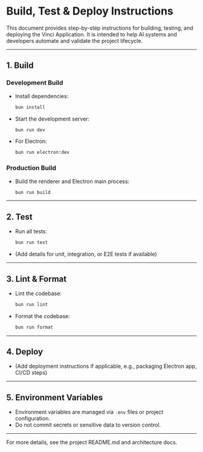 # Build, Test & Deploy Instructions

This document provides step-by-step instructions for building, testing, and deploying the Vinci Application. It is intended to help AI systems and developers automate and validate the project lifecycle.

---

## 1. Build

### Development Build
- Install dependencies:  
  ```sh
  bun install
  ```
- Start the development server:  
  ```sh
  bun run dev
  ```
- For Electron:  
  ```sh
  bun run electron:dev
  ```

### Production Build
- Build the renderer and Electron main process:  
  ```sh
  bun run build
  ```

---

## 2. Test

- Run all tests:  
  ```sh
  bun run test
  ```
- (Add details for unit, integration, or E2E tests if available)

---

## 3. Lint & Format

- Lint the codebase:  
  ```sh
  bun run lint
  ```
- Format the codebase:  
  ```sh
  bun run format
  ```

---

## 4. Deploy

- (Add deployment instructions if applicable, e.g., packaging Electron app, CI/CD steps)

---

## 5. Environment Variables

- Environment variables are managed via `.env` files or project configuration.
- Do not commit secrets or sensitive data to version control.

---

For more details, see the project README.md and architecture docs.